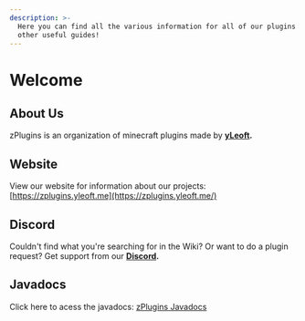 ```yaml
---
description: >-
  Here you can find all the various information for all of our plugins and some
  other useful guides!
---
```


# Welcome

## About Us

zPlugins is an organization of minecraft plugins made by [**yLeoft**](https://github.com/yL3oft)**.**

## Website

View our website for information about our projects: [https://zplugins.yleoft.me](https://zplugins.yleoft.me/)

## Discord

Couldn't find what you're searching for in the Wiki? Or want to do a plugin request? Get support from our [**Discord**](https://discord.gg/yCdhVDgn4K)**.**

## Javadocs

Click here to acess the javadocs: [zPlugins Javadocs](https://javadocs.yleoft.me/)
